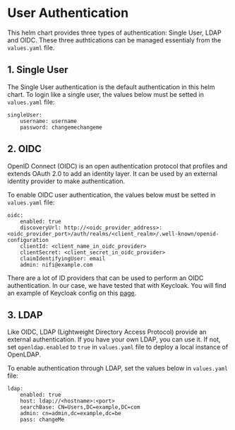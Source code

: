 User Authentication
=============

This helm chart provides three types of authentication: Single User, LDAP and OIDC. These three authtications can be managed essentialy from the `values.yaml` file. 


## 1. Single User

The Single User authentication is the default authentication in this helm chart. To login like a single user, the values below must be setted in `values.yaml` file:

````
singleUser:
    username: username
    password: changemechangeme
````

## 2. OIDC

OpenID Connect (OIDC) is an open authentication protocol that profiles and extends OAuth 2.0 to add an identity layer. It can be used by an external identity provider to make authentication. 

To enable OIDC user authentication, the values below must be setted in `values.yaml` file:

````
oidc:
    enabled: true
    discoveryUrl: http://<oidc_provider_address>:<oidc_provider_port>/auth/realms/<client_realm>/.well-known/openid-configuration
    clientId: <client_name_in_oidc_provider>
    clientSecret: <client_secret_in_oidc_provider>
    claimIdentifyingUser: email
    admin: nifi@example.com
````

There are a lot of ID providers that can be used to perform an OIDC authentication. In our case, we have tested that with Keycloak. You will find an example of Keycloak config on this [page](https://github.com/cetic/helm-nifi/tree/feature/nifi-1.16.3/doc/KEYCLOAK.md).


## 3. LDAP

Like OIDC, LDAP (Lightweight Directory Access Protocol) provide an external authentication. If you have your own LDAP, you can use it. If not, set `openldap.enabled` to `true` in `values.yaml` file to deploy a local instance of OpenLDAP.

To enable authentication through LDAP, set the values below in `values.yaml` file:

````
ldap:
    enabled: true
    host: ldap://<hostname>:<port>
    searchBase: CN=Users,DC=example,DC=com
    admin: cn=admin,dc=example,dc=be
    pass: changeMe
````
